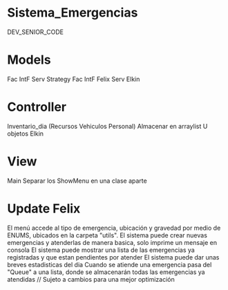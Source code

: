 # Sistema_Emergencias
DEV_SENIOR_CODE


# Models
Fac IntF Serv Strategy
Fac IntF Felix
Serv Elkin

# Controller
Inventario_dia (Recursos Vehiculos Personal) Almacenar en arraylist U objetos Elkin




# View
Main 
Separar los ShowMenu en una clase aparte 

# Update Felix
El menú accede al tipo de emergencia, ubicación y gravedad por medio de ENUMS, ubicados en la carpeta "utils".
El sistema puede crear nuevas emergencias y atenderlas de manera basica, solo imprime un mensaje en consola
El sistema puede mostrar una lista de las emergencias ya registradas y que estan pendientes por atender
El sistema puede dar unas breves estadisticas del dia
Cuando se atiende una emergencia pasa del "Queue" a una lista, donde se almacenarán todas las emergencias ya atendidas // Sujeto a cambios para una mejor optimización

#